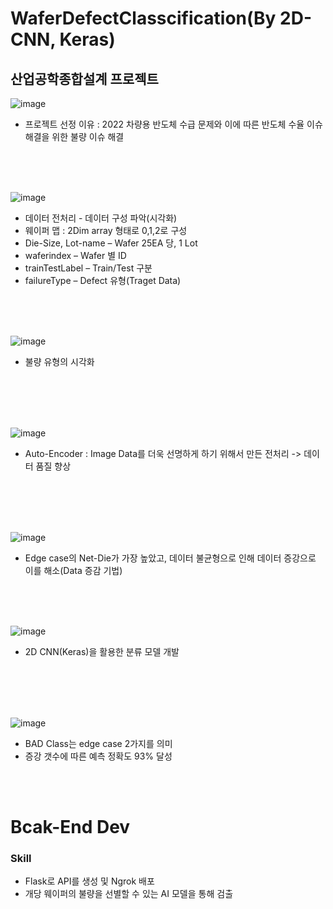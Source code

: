 # WaferDefectClasscification(By 2D-CNN, Keras)
## 산업공학종합설계 프로젝트

![image](https://user-images.githubusercontent.com/88662101/230546089-14fb8793-fd27-4062-946f-8daa17417dc7.png)  

- 프로젝트 선정 이유 : 2022 차량용 반도체 수급 문제와 이에 따른 반도체 수율 이슈 해결을 위한 불량 이슈 해결

<br>
<br>
<br>

![image](https://user-images.githubusercontent.com/88662101/230546209-e4bd8ec1-372e-4b14-8022-aedd208b0054.png)  


- 데이터 전처리 - 데이터 구성 파악(시각화)  
- 웨이퍼 맵 : 2Dim array 형태로 0,1,2로 구성 
- Die-Size, Lot-name – Wafer 25EA 당, 1 Lot  
- waferindex – Wafer 별 ID
- trainTestLabel – Train/Test 구분  
- failureType – Defect 유형(Traget Data)  

<br>
<br>
<br>

![image](https://user-images.githubusercontent.com/88662101/230546607-54f0e346-3c60-4ee0-9c86-849d0f2ac407.png)  
- 불량 유형의 시각화  

<br>
<br>
<br>
<br>

![image](https://user-images.githubusercontent.com/88662101/230546662-2b095698-bd47-47bc-afe3-f5549ce4744d.png)  
- Auto-Encoder : Image Data를 더욱 선명하게 하기 위해서 만든 전처리 -> 데이터 품질 향상

<br>
<br>
<br>
<br>

![image](https://user-images.githubusercontent.com/88662101/230546810-d1ca473c-0b95-45ae-9d58-e6d6e8bfc8d7.png)  
- Edge case의 Net-Die가 가장 높았고, 데이터 불균형으로 인해 데이터 증강으로 이를 해소(Data 증감 기법)

<br>
<br>
<br>

![image](https://user-images.githubusercontent.com/88662101/230546952-5b856980-e163-48dd-9d24-4e2ff84f3fa0.png)  
- 2D CNN(Keras)을 활용한 분류 모델 개발  

<br>
<br>
<br>
<br>

![image](https://user-images.githubusercontent.com/88662101/230547003-5f732b84-daf1-4c3b-b7d5-967729ca8a61.png)  
- BAD Class는 edge case 2가지를 의미  
- 증강 갯수에 따른 예측 정확도 93% 달성


<br>
<br>

# Bcak-End Dev   

### Skill  
- Flask로 API를 생성 및 Ngrok 배포  
- 개당 웨이퍼의 불량을 선별할 수 있는 AI 모델을 통해 검출  



